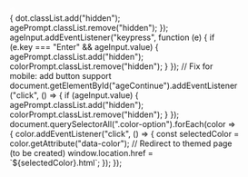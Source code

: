 <!DOCTYPE html>
<html lang="en">
<head>
  <meta charset="UTF-8" />
  <meta name="viewport" content="width=device-width, initial-scale=1.0" />
  <title>The Portal Experience</title>
  <link href="https://fonts.googleapis.com/css2?family=EB+Garamond&display=swap" rel="stylesheet">
  <style>
    * {
      box-sizing: border-box;
    }

    body {
      margin: 0;
      padding: 0;
      background-color: #000;
      font-family: 'EB Garamond', serif;
      color: white;
      height: 100vh;
      display: flex;
      justify-content: center;
      align-items: center;
      flex-direction: column;
      overflow: hidden;
    }

    #dot {
      width: 10px;
      height: 10px;
      background-color: white;
      border-radius: 50%;
      animation: pulse 2s infinite;
      cursor: pointer;
    }

    @keyframes pulse {
      0% { transform: scale(1); opacity: 0.5; }
      50% { transform: scale(1.3); opacity: 1; }
      100% { transform: scale(1); opacity: 0.5; }
    }

    .hidden {
      display: none;
    }

    .question-box {
      text-align: center;
      max-width: 90%;
    }

    input, button {
      margin-top: 20px;
      padding: 10px;
      font-size: 1rem;
    }

    .color-option {
      margin: 10px;
      width: 80px;
      height: 80px;
      border-radius: 50%;
      border: 2px solid white;
      cursor: pointer;
      display: inline-block;
    }
  </style>
</head>
<body>

  <div id="dot"></div>

  <div id="agePrompt" class="question-box hidden">
  <div>Before we begin... how many seasons have you seen?</div>
  <input type="number" id="ageInput" placeholder="Enter your age" />
  <button id="ageContinue">Continue</button>
</div>


  <div id="colorPrompt" class="question-box hidden">
    <div>Select your favorite color:</div>
    <div>
      <div class="color-option" style="background: #3498db" data-color="blue"></div>
      <div class="color-option" style="background: #e74c3c" data-color="red"></div>
      <div class="color-option" style="background: #2ecc71" data-color="green"></div>
      <div class="color-option" style="background: #9b59b6" data-color="purple"></div>
    </div>
  </div>

  <script>
    const dot = document.getElementById("dot");
    const agePrompt = document.getElementById("agePrompt");
    const colorPrompt = document.getElementById("colorPrompt");
    const ageInput = document.getElementById("ageInput");

    dot.addEventListener("click", () => {
      dot.classList.add("hidden");
      agePrompt.classList.remove("hidden");
    });

    ageInput.addEventListener("keypress", function (e) {
      if (e.key === "Enter" && ageInput.value) {
        agePrompt.classList.add("hidden");
        colorPrompt.classList.remove("hidden");
      }
    });

    document.querySelectorAll(".color-option").forEach(color => {
      color.addEventListener("click", () => {
        const selectedColor = color.getAttribute("data-color");
        // Redirect to themed page (to be created)
        window.location.href = `${selectedColor}.html`;
      });
    });
  </script>
   <script>
  const dot = document.getElementById("dot");
  const agePrompt = document.getElementById("agePrompt");
  const colorPrompt = document.getElementById("colorPrompt");
  const ageInput = document.getElementById("ageInput");

  dot.addEventListener("click", () => {
    dot.classList.add("hidden");
    agePrompt.classList.remove("hidden");
  });

  ageInput.addEventListener("keypress", function (e) {
    if (e.key === "Enter" && ageInput.value) {
      agePrompt.classList.add("hidden");
      colorPrompt.classList.remove("hidden");
    }
  });

  // Fix for mobile: add button support
  document.getElementById("ageContinue").addEventListener("click", () => {
    if (ageInput.value) {
      agePrompt.classList.add("hidden");
      colorPrompt.classList.remove("hidden");
    }
  });

  document.querySelectorAll(".color-option").forEach(color => {
    color.addEventListener("click", () => {
      const selectedColor = color.getAttribute("data-color");
      // Redirect to themed page (to be created)
      window.location.href = `${selectedColor}.html`;
    });
  });
</script
  const dot = document.getElementById("dot");
  const agePrompt = document.getElementById("agePrompt");
  const colorPrompt = document.getElementById("colorPrompt");
  const ageInput = document.getElementById("ageInput");

  dot.addEventListener("click", () => {
    dot.classList.add("hidden");
    agePrompt.classList.remove("hidden");
  });

  ageInput.addEventListener("keypress", function (e) {
    if (e.key === "Enter" && ageInput.value) {
      agePrompt.classList.add("hidden");
      colorPrompt.classList.remove("hidden");
    }
  });

  // Fix for mobile: add button support
  document.getElementById("ageContinue").addEventListener("click", () => {
    if (ageInput.value) {
      agePrompt.classList.add("hidden");
      colorPrompt.classList.remove("hidden");
    }
  });

  document.querySelectorAll(".color-option").forEach(color => {
    color.addEventListener("click", () => {
      const selectedColor = color.getAttribute("data-color");
      // Redirect to themed page (to be created)
      window.location.href = `${selectedColor}.html`;
    });
  });
</script>

</body>
</html>
